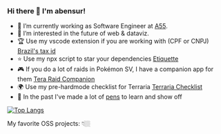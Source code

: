 ### Hi there 👋 I'm abensur!

- 🏃 I’m currently working as Software Engineer at [A55](https://www.a55.tech).
- 🌱 I’m interested in the future of web & dataviz.
- 🏆 Use my vscode extension if you are working with (CPF or CNPJ) [Brazil's tax id](https://marketplace.visualstudio.com/items?itemName=abensur.br-tax-id-generator)
- ⭐ Use my npx script to star your dependencies [Etiquette](https://github.com/abensur/etiquette)
- 🎮 If you do a lot of raids in Pokémon SV, I have a companion app for them [Tera Raid Companion](https://tera-raid-companion.netlify.app/)
- 🌍 Use my pre-hardmode checklist for Terraria [Terraria Checklist](https://abensur.me/terraria-progress/)
- 💖 In the past I've made a lot of [pens](https://codepen.io/abensur) to learn and show off

[![Top Langs](https://github-readme-stats.vercel.app/api/top-langs/?username=abensur&layout=compact&hide=java&text_color=f8f8f2&bg_color=171c24)](https://github.com/abensur)

My favorite OSS projects: 👇🏼 
